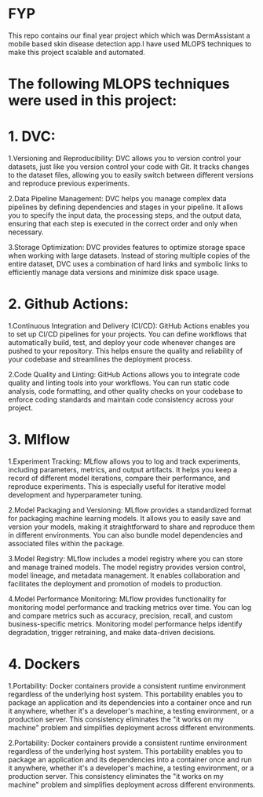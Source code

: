 # FYP
This repo contains our final year project which which was DermAssistant a mobile based skin disease detection app.I have used MLOPS techniques to make this project scalable and automated.
# The following MLOPS techniques were used in this project:
# 1. DVC:
1.Versioning and Reproducibility: DVC allows you to version control your datasets, just like you version control your code with Git. It tracks changes to the dataset files, allowing you to easily switch between different versions and reproduce previous experiments.

2.Data Pipeline Management: DVC helps you manage complex data pipelines by defining dependencies and stages in your pipeline. It allows you to specify the input data, the processing steps, and the output data, ensuring that each step is executed in the correct order and only when necessary.

3.Storage Optimization: DVC provides features to optimize storage space when working with large datasets. Instead of storing multiple copies of the entire dataset, DVC uses a combination of hard links and symbolic links to efficiently manage data versions and minimize disk space usage.
# 2. Github Actions:
1.Continuous Integration and Delivery (CI/CD): GitHub Actions enables you to set up CI/CD pipelines for your projects. You can define workflows that automatically build, test, and deploy your code whenever changes are pushed to your repository. This helps ensure the quality and reliability of your codebase and streamlines the deployment process.

2.Code Quality and Linting: GitHub Actions allows you to integrate code quality and linting tools into your workflows. You can run static code analysis, code formatting, and other quality checks on your codebase to enforce coding standards and maintain code consistency across your project.
# 3. Mlflow
1.Experiment Tracking: MLflow allows you to log and track experiments, including parameters, metrics, and output artifacts. It helps you keep a record of different model iterations, compare their performance, and reproduce experiments. This is especially useful for iterative model development and hyperparameter tuning.

2.Model Packaging and Versioning: MLflow provides a standardized format for packaging machine learning models. It allows you to easily save and version your models, making it straightforward to share and reproduce them in different environments. You can also bundle model dependencies and associated files within the package.

3.Model Registry: MLflow includes a model registry where you can store and manage trained models. The model registry provides version control, model lineage, and metadata management. It enables collaboration and facilitates the deployment and promotion of models to production.

4.Model Performance Monitoring: MLflow provides functionality for monitoring model performance and tracking metrics over time. You can log and compare metrics such as accuracy, precision, recall, and custom business-specific metrics. Monitoring model performance helps identify degradation, trigger retraining, and make data-driven decisions.

# 4. Dockers
1.Portability: Docker containers provide a consistent runtime environment regardless of the underlying host system. This portability enables you to package an application and its dependencies into a container once and run it anywhere, whether it's a developer's machine, a testing environment, or a production server. This consistency eliminates the "it works on my machine" problem and simplifies deployment across different environments.

2.Portability: Docker containers provide a consistent runtime environment regardless of the underlying host system. This portability enables you to package an application and its dependencies into a container once and run it anywhere, whether it's a developer's machine, a testing environment, or a production server. This consistency eliminates the "it works on my machine" problem and simplifies deployment across different environments.
